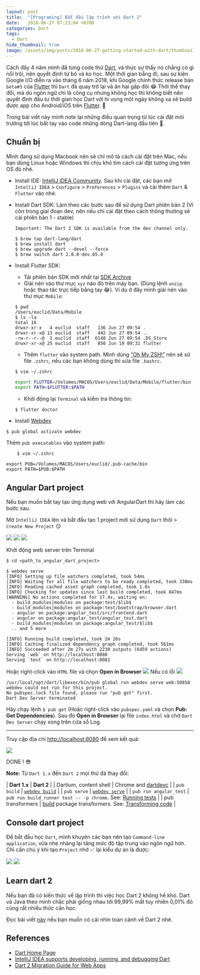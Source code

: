 ```yaml
---
layout: post
title:  "[Programing] Bắt đầu lập trình với Dart 2"
date:   2018-06-27 07:23:04 +0700
categories: Dart
tags:
  - Dart
hide_thumbnail: true
image: /assets/img/posts/2018-06-27-getting-started-with-dart/thumbnail.png
---
```


Cách đây 4 năm mình đã từng code thử [Dart](https://www.dartlang.org/), và thực sự thấy nó chẳng có gì nổi trội, nên quyết định từ bỏ và ko học. Một thời gian bẵng đi, sau sự kiện Google I/O diễn ra vào tháng 6 năm 2018, khi Google chính thức release bản `beta#3` của [Flutter](https://flutter.io/) thì `Dart` đã quay trở lại và ăn hại gấp đôi :joy: Thời thế thay đổi, mà dù ngôn ngữ chỉ là công cụ nhưng không học thì không biết nên quyết định đầu tư thời gian học Dart với hi vọng một ngày không xa sẽ build được app cho Android/iOS trên [Flutter](https://flutter.io/). :rofl:

Trong bài viết này mình note lại những điều quan trọng từ lúc cài đặt môi trường tới lúc bắt tay vào code những dòng Dart-lang đầu tiên :ghost:.

## Chuẩn bị

Mình đang sử dụng Macbook nên sẽ chỉ mô tả cách cài đặt trên Mac, nếu bạn dùng Linux hoặc Windows thì chịu khó tìm cách cài đặt tương ứng trên OS đó nhé.

- Install IDE: [IntelliJ IDEA Community](https://www.jetbrains.com/idea/download/).
Sau khi cài đặt, các bạn mở `IntelliJ IDEA` > `Configure` > `Preferences` > `Plugins` và cài thêm `Dart` & `Flutter` vào nhé.
- Install Dart SDK: Làm theo các bước sau để sử dụng Dart phiên bản 2 (Vì còn trong giai đoạn dev, nên nếu chỉ cài đặt theo cách thông thường sẽ cài phiên bản 1 - stable)

    `Important: The Dart 2 SDK is available from the dev channel only.`
    ```terminal
    $ brew tap dart-lang/dart
    $ brew install dart
    $ brew upgrade dart --devel --force
    $ brew switch dart 2.0.0-dev.65.0
    ```
- Install Flutter SDK:
    - Tải phiên bản SDK mới nhất tại [SDK Archive](https://flutter.io/sdk-archive/#macos)
    - Giải nén vào thư mục `xyz` nào đó trên máy bạn. (Dùng lệnh `unzip` hoặc thao tác trực tiếp bằng tay :joy:). Ví dụ ở đây mình giải nén vào thư mục `Mobile`:
    ```terminal
    $ pwd
    /Users/euclid/Data/Mobile
    $ ls -la
    total 16
    drwxr-xr-x   4 euclid  staff   136 Jun 27 09:54 .
    drwxr-xr-x@ 13 euclid  staff   442 Jun 27 09:54 ..
    -rw-r--r--@  1 euclid  staff  6148 Jun 27 09:54 .DS_Store
    drwxr-xr-x@ 25 euclid  staff   850 Jun 19 09:31 flutter
    ```
    - Thêm `flutter` vào system path. Mình dùng [“Oh My ZSH!”](https://ohmyz.sh/) nên sẽ sử file `.zshrc`, nếu các bạn không dùng thì sửa file `.bashrc`.
    ```terminal
    $ vim ~/.zshrc
    ```
    ```sh
    export FLUTTER=/Volumes/MACOS/Users/euclid/Data/Mobile/flutter/bin
    export PATH=$FLUTTER:$PATH
    ```
    - Khởi động lại `Terminal` và kiểm tra thông tin:
    ```terminal
    $ flutter doctor
    ```
- Install [Webdev](https://pub.dartlang.org/packages/webdev)
```terminal
$ pub global activate webdev
```
Thêm `pub executables` vào system path:
```terminal
    $ vim ~/.zshrc
```
```
export PUB=/Volumes/MACOS/Users/euclid/.pub-cache/bin
export PATH=$PUB:$PATH
```

## Angular Dart project

Nếu bạn muốn bắt tay tạo ứng dụng web với AngularDart thì hãy làm các bước sau.

Mở `IntelliJ IDEA` lên và bắt đầu tạo 1 project mới sử dụng `Dart` thôi > `Create New Project` :expressionless:

![](/assets/img/posts/2018-06-27-getting-started-with-dart/IntelliJ_IDEA.png)
![](/assets/img/posts/2018-06-27-getting-started-with-dart/IntelliJ_create_new_angular_dart_project.png)
![](/assets/img/posts/2018-06-27-getting-started-with-dart/New_angular_dart_application.png)

Khởi động web server trên Terminal

```terminal
$ cd <path_to_angular_dart_project>

$ webdev serve
[INFO] Setting up file watchers completed, took 54ms
[INFO] Waiting for all file watchers to be ready completed, took 338ms
[INFO] Reading cached asset graph completed, took 1.0s
[INFO] Checking for updates since last build completed, took 847ms
[WARNING] No actions completed for 17.4s, waiting on:
  - build_modules|modules on package:test/$lib$
  - build_modules|modules on package:test/bootstrap/browser.dart
  - angular on package:angular_test/src/frontend.dart
  - angular on package:angular_test/angular_test.dart
  - build_modules|modules on package:angular_test/$lib$
  .. and 5 more

[INFO] Running build completed, took 2m 26s
[INFO] Caching finalized dependency graph completed, took 561ms
[INFO] Succeeded after 2m 27s with 2230 outputs (6459 actions)
Serving `web` on http://localhost:8080
Serving `test` on http://localhost:8081
```

Hoặc right-click vào `HTML` file và chọn **Open in Browser**
![](/assets/img/posts/2018-06-27-getting-started-with-dart/Open_index.html_in_browser.png)
Nếu có lỗi
![](/assets/img/posts/2018-06-27-getting-started-with-dart/Dart_dev_server_error.png)
```terminal
/usr/local/opt/dart/libexec/bin/pub global run webdev serve web:50858
webdev could not run for this project.
No pubspec.lock file found, please run "pub get" first.
Dart Dev Server terminated
```
Hãy chạy lệnh `$ pub get` (Hoặc right-click vào `pubspec.yaml` và chọn **Pub: Get Dependencies**). Sau đó **Open in Browser** lại file `index.html` và chờ `Dart Dev Server` chạy xong trên cửa sổ Log.

---

Truy cập địa chỉ [http://localhost:8080](http://localhost:8080) để xem kết quả:

![](/assets/img/posts/2018-06-27-getting-started-with-dart/View_angular_dart_app.png)

DONE ! :sunglasses:

**Note:** Từ `Dart 1.x` đến `Dart 2` mọi thứ đã thay đổi:

| **Dart 1.x** | **Dart 2** |
| Dartium, content shell | Chrome and [dartdevc](https://webdev-dartlang-org-dev.firebaseapp.com/tools/dartdevc) |
| `pub build` | [`webdev build`](https://webdev-dartlang-org-dev.firebaseapp.com/tools/webdev#build) |
| `pub serve` | [`webdev serve`](https://webdev-dartlang-org-dev.firebaseapp.com/tools/webdev#serve) |
| `pub run angular_test` | `pub run build_runner test -- -p chrome`. See: [Running tests](https://webdev-dartlang-org-dev.firebaseapp.com/angular/guide/testing/component/running-tests) |
| pub transformers | [build](https://github.com/dart-lang/build) package transformers. See: [Transforming code](https://github.com/dart-lang/build/blob/master/docs/transforming_code.md) |

## Console dart project

Để bắt đầu học `Dart`, mình khuyên các bạn nên tạo `Command-line application`, vừa nhẹ nhàng lại tăng mức độ tập trung vào ngôn ngữ hơn. Chỉ cần chú ý khi tạo `Project` nhớ :white_check_mark: lại kiểu dự án là được:

![](/assets/img/posts/2018-06-27-getting-started-with-dart/IntelliJ_create_new_console_dart_project.png)
![](/assets/img/posts/2018-06-27-getting-started-with-dart/New_console_dart_application.png)

## Learn dart 2

Nếu bạn đã có kiến thức về lập trình thì việc học Dart 2 không hề khó. Dart và Java theo mình chắc phải giống nhau tới 99,99% mất tuy nhiên 0,01% đó cũng rất nhiều thức cần học.

Đọc bài viết [này](/dart/a-tour-of-the-dart-language/) nếu bạn muốn có cái nhìn toàn cảnh về Dart 2 nhé.

## References

- [Dart Home Page](https://www.dartlang.org/)
- [IntelliJ IDEA supports developing, running, and debugging Dart](https://www.jetbrains.com/help/idea/dart.html)
- [Dart 2 Migration Guide for Web Apps](https://webdev-dartlang-org-dev.firebaseapp.com/dart-2)

